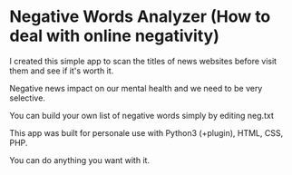 # Negative Words Analyzer (How to deal with online negativity)

I created this simple app to scan the titles of news websites before visit them and see if it's worth it.

Negative news impact on our mental health and we need to be very selective.

You can build your own list of negative words simply by editing neg.txt

This app was built for personale use with Python3 (+plugin), HTML, CSS, PHP.

You can do anything you want with it.


